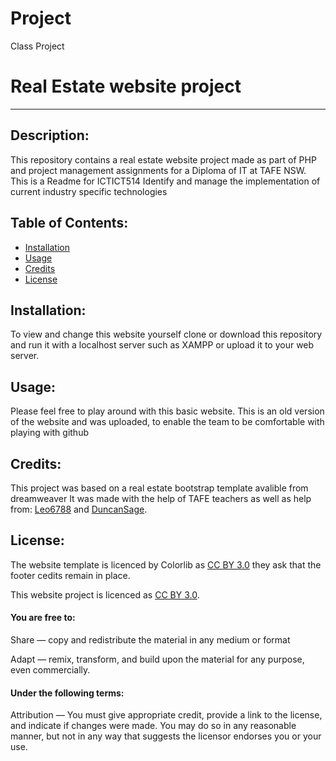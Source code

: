# Project
Class Project
# Real Estate website project
<hr>

## Description: 
This repository contains a real estate website project made as part of PHP and project management assignments for a  Diploma of IT at TAFE NSW.
This is a Readme for ICTICT514 Identify and manage the implementation of current industry specific technologies

## Table of Contents:
- [Installation](#installation)
- [Usage](#usage)
- [Credits](#credits)
- [License](#license)

## Installation: 
To view and change this website yourself clone or download this repository and run it with a localhost server such as XAMPP or upload it to your web server. 

## Usage: 
Please feel free to play around with this basic website. This is an old version of the website and was uploaded, to enable the team to be comfortable with playing with github

## Credits: 
This project was based on a real estate bootstrap template avalible from dreamweaver
It was made with the help of TAFE teachers as well as help from: <a href="https://github.com/Leo6788">Leo6788</a> and <a href="https://github.com/DuncanSage">DuncanSage</a>.

## License:
The website template is licenced by Colorlib as <a href="https://creativecommons.org/licenses/by/3.0/">CC BY 3.0</a> they ask that the footer cedits remain in place.

This website project is licenced as <a href="https://creativecommons.org/licenses/by/3.0/">CC BY 3.0</a>. 
<h4>You are free to:</h4>

  Share — copy and redistribute the material in any medium or format
  
  Adapt — remix, transform, and build upon the material for any purpose, even commercially.

 <h4>Under the following terms:</h4>
 
  Attribution — You must give appropriate credit, provide a link to the license, and indicate if changes were made. You may do so in any  reasonable manner, but not in any way that suggests the licensor endorses you or your use.

